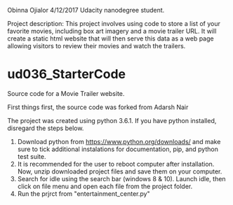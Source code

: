 Obinna Ojialor
4/12/2017
Udacity nanodegree student.

Project description:
This project involves using code to store a list of your favorite movies, 
including box art imagery and a movie trailer URL. It will create a static html website that will
then serve this data as a web page allowing visitors to review their movies and watch the trailers.

# ud036_StarterCode
Source code for a Movie Trailer website.

First things first, the source code was forked from Adarsh Nair

The project was created using python 3.6.1. If you have python installed, disregard the steps below.

1. Download python from https://www.python.org/downloads/ and make sure to tick additional instalations for documentation, pip, and python test suite.
2. It is recommended for the user to reboot computer after installation. Now, unzip downloaded project files and save them on your computer.
3. Search for idle using the search bar (windows 8 & 10). Launch idle, then click on file menu and open each file from the project folder.
4. Run the prjrct from "entertainment_center.py"